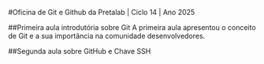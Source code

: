 #Oficina de Git e Github da Pretalab | Ciclo 14 | Ano 2025

##Primeira aula introdutória sobre Git
A primeira aula apresentou o conceito de Git e a sua importância na comunidade desenvolvedores.

##Segunda aula sobre GitHub e Chave SSH